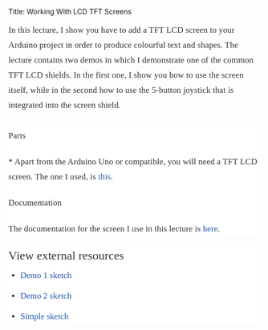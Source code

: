 Title: Working With LCD TFT Screens

<div class="jumbotron">
<div class="container-fluid">

<span style="background-color: white; color: #333333; font-family: proxima; font-size: 17px; letter-spacing: 0.1px; line-height: 30px;">In this lecture, I show you have to add a TFT LCD screen to your Arduino project in order to produce colourful text and shapes. The lecture contains two demos in which I demonstrate one of the common TFT LCD shields. In the first one, I show you how to use the screen itself, while in the second how to use the 5-button joystick that is integrated into the screen shield.</span><br />
<br />
<section style="background-color: white; box-sizing: border-box; color: #333333; font-family: Proxima; font-size: 14px; line-height: 20px;"><article style="box-sizing: border-box;"><div style="box-sizing: border-box; font-size: 17px; letter-spacing: 0.1px; line-height: 30px; margin-bottom: 22px;">
Parts</div>
<div style="box-sizing: border-box; font-size: 17px; letter-spacing: 0.1px; line-height: 30px; margin-bottom: 22px;">
* Apart from the Arduino Uno or compatible, you will need a TFT LCD screen. The one I used, is&nbsp;<a class="external-link" href="http://www.ebay.com.au/itm/Color-LCD-Shield-Nokia-6100-Expansion-Board-for-Arduino-DIY-Develop-/321140720703?pt=AU_B_I_Electrical_Test_Equipment&amp;hash=item4ac57a843f&amp;_uhb=1" rel="nofollow noreferrer" style="background: 0px 0px; box-sizing: border-box; color: #2057a8; text-decoration: none;" target="_blank">this</a>.</div>
<div style="box-sizing: border-box; font-size: 17px; letter-spacing: 0.1px; line-height: 30px; margin-bottom: 22px;">
Documentation</div>
<div style="box-sizing: border-box; font-size: 17px; letter-spacing: 0.1px; line-height: 30px; margin-bottom: 22px;">
The documentation for the screen I use in this lecture is&nbsp;<a class="external-link" href="http://www.elecfreaks.com/wiki/index.php?title=Color_LCD_Shield" rel="nofollow noreferrer" style="background: 0px 0px; box-sizing: border-box; color: #2057a8; text-decoration: none;" target="_blank">here</a>.</div>
<div style="box-sizing: border-box;">
</div>
</article></section><section style="background-color: white; box-sizing: border-box; color: #333333; font-family: Proxima; font-size: 14px; line-height: 20px;"><h3 style="box-sizing: border-box; font-family: inherit; font-size: 24px; font-weight: 500; line-height: 33px; margin-bottom: 10px; margin-top: 20px;">
</h3>
</section><section style="background-color: white; box-sizing: border-box; color: #333333; font-family: Proxima; font-size: 14px; line-height: 20px;"><h3 style="box-sizing: border-box; font-family: inherit; font-size: 24px; font-weight: 500; line-height: 33px; margin-bottom: 10px; margin-top: 20px;">
View external resources</h3>
<ul style="box-sizing: border-box; margin-bottom: 10px; margin-top: 0px;">
<li style="box-sizing: border-box; font-size: 17px; line-height: 26px; margin-bottom: 15px;"><a href="https://github.com/futureshocked/arduino_sbs/tree/master/LCD%20TFT%20Screen/lcd_1" style="background: 0px 0px; box-sizing: border-box; color: #2057a8; text-decoration: none;" target="_blank"><span class="ellipsis" style="box-sizing: border-box;">Demo 1 sketch</span></a></li>
<li style="box-sizing: border-box; font-size: 17px; line-height: 26px; margin-bottom: 15px;"><a href="https://github.com/futureshocked/arduino_sbs/tree/master/LCD%20TFT%20Screen/lcd_2" style="background: 0px 0px; box-sizing: border-box; color: #2057a8; text-decoration: none;" target="_blank"><span class="ellipsis" style="box-sizing: border-box;">Demo 2 sketch</span></a></li>
<li style="box-sizing: border-box; font-size: 17px; line-height: 26px; margin-bottom: 15px;"><a href="https://github.com/futureshocked/arduino_sbs/tree/master/LCD%20TFT%20Screen/simple" style="background: 0px 0px; box-sizing: border-box; color: #2057a8; text-decoration: none;" target="_blank"><span class="ellipsis" style="box-sizing: border-box;">Simple sketch</span></a></li>
</ul>
</section>

</div></div>